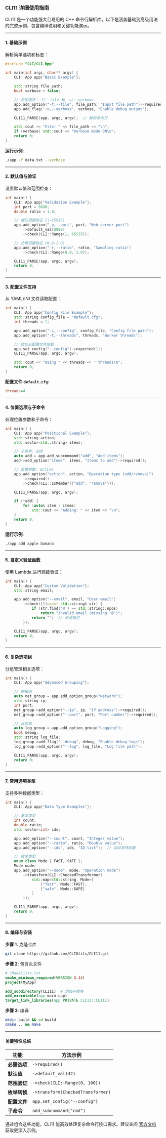### CLI11 详细使用指南
CLI11 是一个功能强大且易用的 C++ 命令行解析库。以下是涵盖基础到高级用法的完整示例，包含编译说明和关键功能演示。

---

#### **1. 基础示例**
解析简单选项和标志：
```cpp
#include "CLI/CLI.hpp"

int main(int argc, char** argv) {
    CLI::App app{"Basic Example"};

    std::string file_path;
    bool verbose = false;

    // 添加选项：-f/--file 和 -v/--verbose
    app.add_option("-f,--file", file_path, "Input file path")->required();
    app.add_flag("-v,--verbose", verbose, "Enable debug output");

    CLI11_PARSE(app, argc, argv);  // 解析命令行

    std::cout << "File: " << file_path << "\n";
    if (verbose) std::cout << "Verbose mode ON\n";
    return 0;
}
```
**运行示例**:
```bash
./app -f data.txt --verbose
```

---

#### **2. 默认值与验证**
设置默认值和范围检查：
```cpp
int main() {
    CLI::App app{"Validation Example"};
    int port = 8080;
    double ratio = 1.0;

    // 端口范围验证 (1-65535)
    app.add_option("-p,--port", port, "Web server port")
        ->default_val(8080)
        ->check(CLI::Range(1, 65535));

    // 比例范围验证 (0.0-1.0)
    app.add_option("-r,--ratio", ratio, "Sampling ratio")
        ->check(CLI::Range(0.0, 1.0));

    CLI11_PARSE(app, argc, argv);
    return 0;
}
```

---

#### **3. 配置文件支持**
从 YAML/INI 文件读取配置：
```cpp
int main() {
    CLI::App app{"Config File Example"};
    std::string config_file = "default.cfg";
    int threads = 1;

    app.add_option("-c,--config", config_file, "Config file path");
    app.add_option("-t,--threads", threads, "Worker threads");

    // 优先从配置文件加载
    app.set_config("--config")->expected(1);
    CLI11_PARSE(app, argc, argv);

    std::cout << "Using " << threads << " threads\n";
    return 0;
}
```
**配置文件 `default.cfg`**:
```ini
threads=4
```

---

#### **4. 位置选项与子命令**
处理位置参数和子命令：
```cpp
int main() {
    CLI::App app{"Positional Example"};
    std::string action;
    std::vector<std::string> items;

    // 子命令: add
    auto add = app.add_subcommand("add", "Add items");
    add->add_option("items", items, "Items to add")->required();

    // 位置参数: action
    app.add_option("action", action, "Operation type (add/remove)")
        ->required()
        ->check(CLI::IsMember({"add", "remove"}));

    CLI11_PARSE(app, argc, argv);

    if (*add) {
        for (auto& item : items) 
            std::cout << "Adding: " << item << "\n";
    }
    return 0;
}
```
**运行示例**:
```bash
./app add apple banana
```

---

#### **5. 自定义验证函数**
使用 Lambda 进行高级验证：
```cpp
int main() {
    CLI::App app{"Custom Validation"};
    std::string email;

    app.add_option("--email", email, "User email")
        ->check([](const std::string& str) {
            if (str.find('@') == std::string::npos)
                return "Invalid email (missing '@')";
            return "";  // 验证通过
        });

    CLI11_PARSE(app, argc, argv);
    return 0;
}
```

---

#### **6. 复杂选项组**
分组管理相关选项：
```cpp
int main() {
    CLI::App app{"Advanced Grouping"};

    // 网络组
    auto net_group = app.add_option_group("Network");
    std::string ip;
    int port;
    net_group->add_option("--ip", ip, "IP address")->required();
    net_group->add_option("--port", port, "Port number")->required();

    // 日志组
    auto log_group = app.add_option_group("Logging");
    bool debug;
    std::string log_file;
    log_group->add_flag("--debug", debug, "Enable debug logs");
    log_group->add_option("--log", log_file, "Log file path");

    CLI11_PARSE(app, argc, argv);
    return 0;
}
```

---

#### **7. 常用选项类型**
支持多种数据类型：
```cpp
int main() {
    CLI::App app{"Data Type Examples"};

    // 基本类型
    int count;
    double ratio;
    std::vector<int> ids;

    app.add_option("--count", count, "Integer value");
    app.add_option("--ratio", ratio, "Double value");
    app.add_option("--ids", ids, "ID list");  // 自动支持向量

    // 枚举类型
    enum class Mode { FAST, SAFE };
    Mode mode;
    app.add_option("--mode", mode, "Operation mode")
        ->transform(CLI::CheckedTransformer(
            std::map<std::string, Mode>{
                {"fast", Mode::FAST}, 
                {"safe", Mode::SAFE}
            }
        ));

    CLI11_PARSE(app, argc, argv);
    return 0;
}
```

---

#### **8. 编译与安装**
**步骤 1**: 克隆仓库
```bash
git clone https://github.com/CLIUtils/CLI11.git
```

**步骤 2**: 包含头文件
```cmake
# CMakeLists.txt
cmake_minimum_required(VERSION 3.14)
project(MyApp)

add_subdirectory(CLI11)  # 添加子模块
add_executable(app main.cpp)
target_link_libraries(app PRIVATE CLI11::CLI11)
```

**步骤 3**: 编译
```bash
mkdir build && cd build
cmake .. && make
```

---

#### **关键特性总结**
| 功能           | 方法示例                          |
|----------------|----------------------------------|
| **必需选项**   | `->required()`                   |
| **默认值**     | `->default_val(42)`              |
| **范围验证**   | `->check(CLI::Range(0, 100))`    |
| **枚举转换**   | `->transform(CheckedTransformer)`|
| **配置文件**   | `app.set_config("--config")`     |
| **子命令**     | `add_subcommand("cmd")`          |

通过组合这些功能，CLI11 能高效处理复杂命令行接口需求。建议查阅 [官方文档](https://cliutils.github.io/CLI11/book/) 获取更深入示例。
